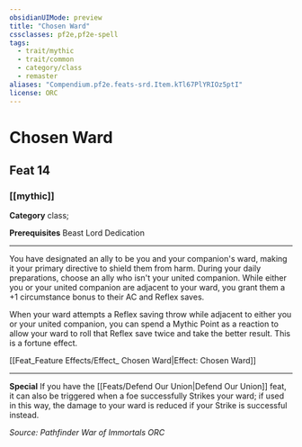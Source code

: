 ```yaml
---
obsidianUIMode: preview
title: "Chosen Ward"
cssclasses: pf2e,pf2e-spell
tags:
  - trait/mythic
  - trait/common
  - category/class
  - remaster
aliases: "Compendium.pf2e.feats-srd.Item.kTl67PlYRIOz5ptI"
license: ORC
---
```

# Chosen Ward
## Feat 14
### [[mythic]]

**Category** class; 



**Prerequisites** Beast Lord Dedication
* * *
You have designated an ally to be you and your companion's ward, making it your primary directive to shield them from harm. During your daily preparations, choose an ally who isn't your united companion. While either you or your united companion are adjacent to your ward, you grant them a +1 circumstance bonus to their AC and Reflex saves.

When your ward attempts a Reflex saving throw while adjacent to either you or your united companion, you can spend a Mythic Point as a reaction to allow your ward to roll that Reflex save twice and take the better result. This is a fortune effect.

[[Feat_Feature Effects/Effect_ Chosen Ward|Effect: Chosen Ward]]

* * *

**Special** If you have the [[Feats/Defend Our Union|Defend Our Union]] feat, it can also be triggered when a foe successfully Strikes your ward; if used in this way, the damage to your ward is reduced if your Strike is successful instead.

*Source: Pathfinder War of Immortals*
*ORC*
